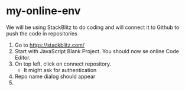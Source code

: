 # my-online-env

We will be using StackBlitz to do coding and will connect it to Github to push the code in repositories

1. Go to https://stackblitz.com/
2. Start with JavaScript Blank Project. You should now se online Code Editor.
3. On top left, click on connect repository.
    * It might ask for authentication
4. Repo name dialog should appear
5. 
